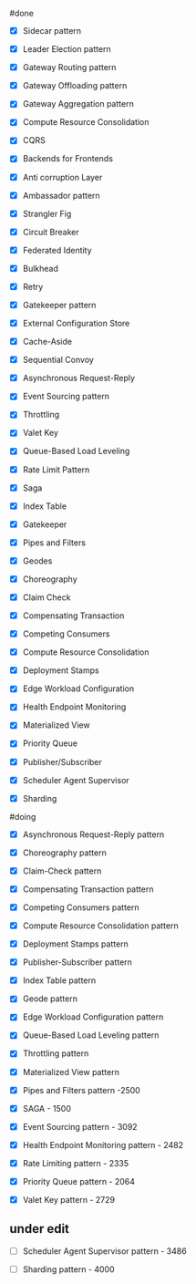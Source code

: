 

#done
- [x] Sidecar pattern
- [x] Leader Election pattern
- [x] Gateway Routing pattern
- [x] Gateway Offloading pattern
- [x] Gateway Aggregation pattern
- [x] Compute Resource Consolidation
- [x] CQRS
- [x] Backends for Frontends
- [x] Anti corruption Layer
- [x] Ambassador pattern
- [x] Strangler Fig
- [x] Circuit Breaker
- [x] Federated Identity
- [x] Bulkhead
- [x] Retry
- [x] Gatekeeper pattern
- [x] External Configuration Store
- [x] Cache-Aside
- [x] Sequential Convoy
- [x] Asynchronous Request-Reply
- [x] Event Sourcing pattern
- [x] Throttling
- [x] Valet Key
- [x] Queue-Based Load Leveling
- [x] Rate Limit Pattern
- [x] Saga
- [x] Index Table
- [x] Gatekeeper
- [x] Pipes and Filters
- [x] Geodes
- [x] Choreography
- [x] Claim Check
- [x] Compensating Transaction
- [x] Competing Consumers
- [x] Compute Resource Consolidation
- [x] Deployment Stamps
- [x] Edge Workload Configuration
- [x] Health Endpoint Monitoring
- [x] Materialized View
- [x] Priority Queue
- [x] Publisher/Subscriber
- [x] Scheduler Agent Supervisor
- [x] Sharding



#doing

- [x] Asynchronous Request-Reply pattern
- [x]  Choreography pattern
- [x] Claim-Check pattern
- [x] Compensating Transaction pattern
- [x] Competing Consumers pattern
- [x]  Compute Resource Consolidation pattern
- [x] Deployment Stamps pattern
- [x] Publisher-Subscriber pattern
- [x] Index Table pattern
- [x] Geode pattern
- [x] Edge Workload Configuration pattern
- [x] Queue-Based Load Leveling pattern
- [x] Throttling pattern
- [x] Materialized View pattern
- [x] Pipes and Filters pattern -2500
- [x] SAGA - 1500
- [x] Event Sourcing pattern - 3092
- [x] Health Endpoint Monitoring pattern - 2482
- [x] Rate Limiting pattern - 2335
- [x] Priority Queue pattern - 2064
- [x] Valet Key pattern - 2729


## under edit


- [ ] Scheduler Agent Supervisor pattern - 3486
- [ ] Sharding pattern - 4000 



